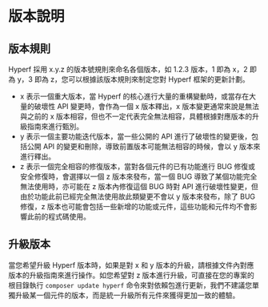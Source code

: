 # 版本說明

## 版本規則

Hyperf 採用 x.y.z 的版本號規則來命名各個版本，如 1.2.3 版本，1 即為 x，2 即為 y，3 即為 z，您可以根據該版本規則來制定您對 Hyperf 框架的更新計劃。
- x 表示一個重大版本，當 Hyperf 的核心進行大量的重構變動時，或當存在大量的破壞性 API 變更時，會作為一個 x 版本釋出，x 版本變更通常來說是無法與之前的 x 版本相容，但也不一定代表完全無法相容，具體根據對應版本的升級指南來進行甄別。
- y 表示一個主要功能迭代版本，當一些公開的 API 進行了破壞性的變更後，包括公開 API 的變更和刪除，導致前置版本可能無法相容的時候，會以 y 版本來進行釋出。
- z 表示一個完全相容的修復版本，當對各個元件的已有功能進行 BUG 修復或安全修復時，會選擇以一個 z 版本來發布，當一個 BUG 導致了某個功能完全無法使用時，亦可能在 z 版本內修復這個 BUG 時對 API 進行破壞性變更，但由於功能此前已經完全無法使用故此類變更不會以 y 版本來發布，除了 BUG 修復，z 版本也可能會包括一些新增的功能或元件，這些功能和元件均不會影響此前的程式碼使用。

## 升級版本

當您希望升級 Hyperf 版本時，如果是對 x 和 y 版本的升級，請根據文件內對應版本的升級指南來進行操作。如您希望對 z 版本進行升級，可直接在您的專案的根目錄執行 `composer update hyperf` 命令來對依賴包進行更新，我們不建議您單獨升級某一個元件的版本，而是統一升級所有元件來獲得更加一致的體驗。